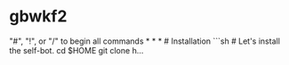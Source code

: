# gbwkf2
"#", "!", or "/" to begin all commands * * * # Installation ```sh # Let's install the self-bot. cd $HOME git clone h…
